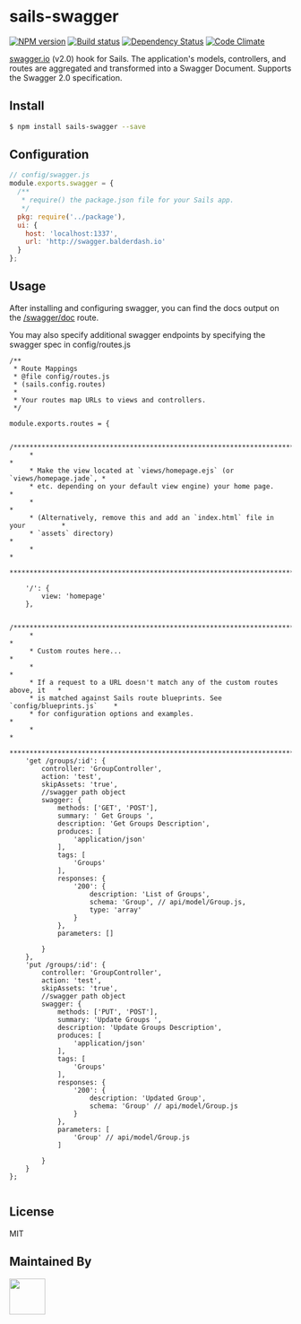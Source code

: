 # sails-swagger

[![NPM version][npm-image]][npm-url]
[![Build status][ci-image]][ci-url]
[![Dependency Status][daviddm-image]][daviddm-url]
[![Code Climate][codeclimate-image]][codeclimate-url]


[swagger.io](http://swagger.io/) (v2.0) hook for Sails. The application's models, controllers, and routes are aggregated and transformed into a Swagger Document. Supports the Swagger 2.0 specification.

## Install

```sh
$ npm install sails-swagger --save
```

## Configuration
```js
// config/swagger.js
module.exports.swagger = {
  /**
   * require() the package.json file for your Sails app.
   */
  pkg: require('../package'),
  ui: {
    host: 'localhost:1337',
    url: 'http://swagger.balderdash.io'
  }
};
```

## Usage
After installing and configuring swagger, you can find the docs output on the [/swagger/doc](http://localhost:1337/swagger/doc) route.

You may also specify additional swagger endpoints by specifying the swagger spec in config/routes.js

```
/**
 * Route Mappings
 * @file config/routes.js
 * (sails.config.routes)
 *
 * Your routes map URLs to views and controllers.
 */

module.exports.routes = {

    /***************************************************************************
     *                                                                          *
     * Make the view located at `views/homepage.ejs` (or `views/homepage.jade`, *
     * etc. depending on your default view engine) your home page.              *
     *                                                                          *
     * (Alternatively, remove this and add an `index.html` file in your         *
     * `assets` directory)                                                      *
     *                                                                          *
     ***************************************************************************/

    '/': {
        view: 'homepage'
    },

    /***************************************************************************
     *                                                                          *
     * Custom routes here...                                                    *
     *                                                                          *
     * If a request to a URL doesn't match any of the custom routes above, it   *
     * is matched against Sails route blueprints. See `config/blueprints.js`    *
     * for configuration options and examples.                                  *
     *                                                                          *
     ***************************************************************************/
    'get /groups/:id': {
        controller: 'GroupController',
        action: 'test',
        skipAssets: 'true',
        //swagger path object
        swagger: {
            methods: ['GET', 'POST'],
            summary: ' Get Groups ',
            description: 'Get Groups Description',
            produces: [
                'application/json'
            ],
            tags: [
                'Groups'
            ],
            responses: {
                '200': {
                    description: 'List of Groups',
                    schema: 'Group', // api/model/Group.js,
                    type: 'array'
                }
            },
            parameters: []

        }
    },
    'put /groups/:id': {
        controller: 'GroupController',
        action: 'test',
        skipAssets: 'true',
        //swagger path object
        swagger: {
            methods: ['PUT', 'POST'],
            summary: 'Update Groups ',
            description: 'Update Groups Description',
            produces: [
                'application/json'
            ],
            tags: [
                'Groups'
            ],
            responses: {
                '200': {
                    description: 'Updated Group',
                    schema: 'Group' // api/model/Group.js
                }
            },
            parameters: [
                'Group' // api/model/Group.js
            ]

        }
    }
};


```

## License
MIT

## Maintained By
[<img src='http://i.imgur.com/Y03Jgmf.png' height='64px'>](http://langa.io)

[sails-version-image]: https://goo.gl/gTUV5x
[sails-url]: http://sailsjs.org
[npm-image]: https://img.shields.io/npm/v/sails-swagger.svg?style=flat
[npm-url]: https://npmjs.org/package/sails-swagger
[ci-image]: https://img.shields.io/travis/langateam/sails-swagger/master.svg?style=flat
[ci-url]: https://travis-ci.org/langateam/sails-swagger
[daviddm-image]: http://img.shields.io/david/langateam/sails-swagger.svg?style=flat
[daviddm-url]: https://david-dm.org/langateam/sails-swagger
[codeclimate-image]: https://img.shields.io/codeclimate/github/langateam/sails-swagger.svg?style=flat
[codeclimate-url]: https://codeclimate.com/github/langateam/sails-swagger
